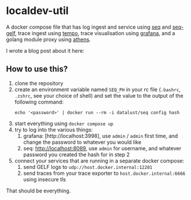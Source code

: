 # localdev-util

A docker compose file that has log ingest and service using [seq](https://datalust.co/) and [seq-gelf](https://github.com/datalust/seq-input-gelf), trace ingest using [tempo](https://grafana.com/oss/tempo/), trace visualisation using [grafana](https://grafana.com/oss/grafana/), and a golang module proxy using [athens](https://docs.gomods.io/).

I wrote a blog post about it here:

## How to use this?

1. clone the repository
2. create an environment variable named `SEQ_PH` in your rc file (`.bashrc`, `.zshrc`, see your choice of shell) and set the value to the output of the following command:
   ```shell
   echo '<password>' | docker run --rm -i datalust/seq config hash
   ```
3. start everything using `docker compose up`
4. try to log into the various things:
   1. grafana: [http://localhost:3998], use `admin` / `admin` first time, and change the password to whatever you would like
   2. seq: [http://localhost:8089](http://localhost:8089), use `admin` for username, and whatever password you created the hash for in step 2
5. connect your services that are running in a separate docker compose:
   1. send GELF logs to `udp://host.docker.internal:12201`
   2. send traces from your trace exporter to `host.docker.internal:6666` using insecure tls

That should be everything.

